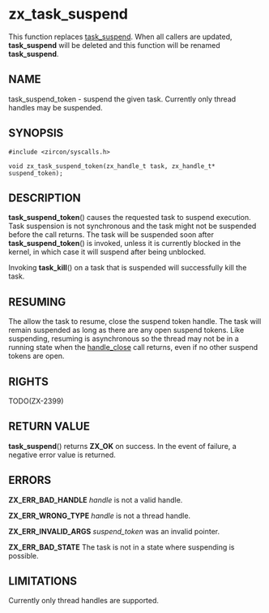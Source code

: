 # zx_task_suspend

This function replaces [task_suspend](task_suspend.md). When all callers are
updated, **task_suspend** will be deleted and this function will be renamed
**task_suspend**.

## NAME

task_suspend_token - suspend the given task. Currently only thread handles may
be suspended.

## SYNOPSIS

```
#include <zircon/syscalls.h>

void zx_task_suspend_token(zx_handle_t task, zx_handle_t* suspend_token);

```

## DESCRIPTION

**task_suspend_token**() causes the requested task to suspend execution. Task
suspension is not synchronous and the task might not be suspended before the
call returns. The task will be suspended soon after **task_suspend_token**() is
invoked, unless it is currently blocked in the kernel, in which case it will
suspend after being unblocked.

Invoking **task_kill**() on a task that is suspended will successfully kill
the task.

## RESUMING

The allow the task to resume, close the suspend token handle. The task will
remain suspended as long as there are any open suspend tokens. Like suspending,
resuming is asynchronous so the thread may not be in a running state when the
[handle_close](handle_close.md) call returns, even if no other suspend tokens
are open.

## RIGHTS

TODO(ZX-2399)

## RETURN VALUE

**task_suspend**() returns **ZX_OK** on success.
In the event of failure, a negative error value is returned.

## ERRORS

**ZX_ERR_BAD_HANDLE** *handle* is not a valid handle.

**ZX_ERR_WRONG_TYPE** *handle* is not a thread handle.

**ZX_ERR_INVALID_ARGS**  *suspend_token*  was an invalid pointer.

**ZX_ERR_BAD_STATE**  The task is not in a state where suspending is possible.

## LIMITATIONS

Currently only thread handles are supported.
